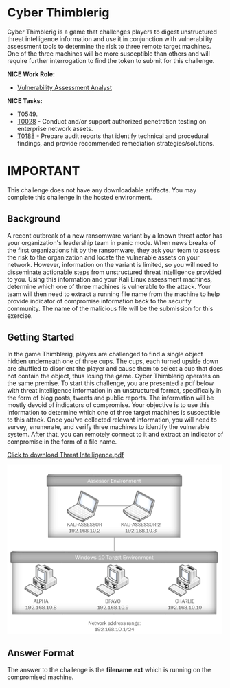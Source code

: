 # Cyber Thimblerig

Cyber Thimblerig is a game that challenges players to digest unstructured threat intelligence information and use it in conjunction with vulnerability assessment tools to determine the risk to three remote target machines. One of the three machines will be more susceptible than others and will require further interrogation to find the token to submit for this challenge.

**NICE Work Role:** 

- [Vulnerability Assessment Analyst](https://niccs.cisa.gov/workforce-development/nice-framework)


**NICE Tasks:**

- [T0549](https://niccs.cisa.gov/workforce-development/nice-framework).  
- [T0028](https://niccs.cisa.gov/workforce-development/nice-framework) - Conduct and/or support authorized penetration testing on enterprise network assets.  
- [T0188](https://niccs.cisa.gov/workforce-development/nice-framework) - Prepare audit reports that identify technical and procedural findings, and provide recommended remediation strategies/solutions.

# IMPORTANT

This challenge does not have any downloadable artifacts. You may complete this challenge in the hosted environment.

## Background

A recent outbreak of a new ransomware variant by a known threat actor has your organization's leadership team in panic mode. When news breaks of the first organizations hit by the ransomware, they ask your team to assess the risk to the organization and locate the vulnerable assets on your network. However, information on the variant is limited, so you will need to disseminate actionable steps from unstructured threat intelligence provided to you. Using this information and your Kali Linux assessment machines, determine which one of three machines is vulnerable to the attack. Your team will then need to extract a running file name from the machine to help provide indicator of compromise information back to the security community. The name of the malicious file will be the submission for this exercise.


## Getting Started

In the game Thimblerig, players are challenged to find a single object hidden underneath one of three cups. The cups, each turned upside down are shuffled to disorient the player and cause them to select a cup that does not contain the object, thus losing the game. Cyber Thimblerig operates on the same premise. To start this challenge, you are presented a pdf below with threat intelligence information in an unstructured format, specifically in the form of blog posts, tweets and public reports. The information will be mostly devoid of indicators of compromise. Your objective is to use this information to determine which one of three target machines is susceptible to this attack. Once you've collected relevant information, you will need to survey, enumerate, and verify three machines to identify the vulnerable system. After that, you can remotely connect to it and extract an indicator of compromise in the form of a file name.

[Click to download Threat Intelligence.pdf](challenge/Threat_Intelligence.pdf)


<img src="challenge/topology.png" width="500px">

  ## Answer Format

  The answer to the challenge is the **filename.ext** which is running on the compromised machine.


